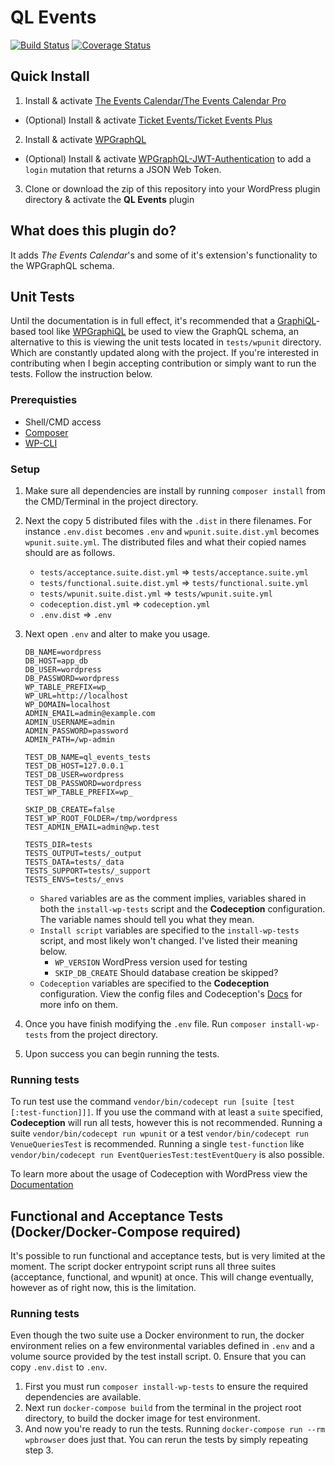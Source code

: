 # QL Events
[![Build Status](https://travis-ci.org/simplur/ql-events.svg?branch=develop)](https://travis-ci.org/simplur/ql-events) [![Coverage Status](https://coveralls.io/repos/github/simplur/ql-events/badge.svg?branch=develop)](https://coveralls.io/github/simplur/ql-events?branch=develop)

## Quick Install
1. Install & activate [The Events Calendar/The Events Calendar Pro](https://theeventscalendar.com/)
  - (Optional) Install & activate [Ticket Events/Ticket Events Plus](https://theeventscalendar.com/products/wordpress-event-tickets/)
2. Install & activate [WPGraphQL](https://www.wpgraphql.com/)
  - (Optional) Install & activate [WPGraphQL-JWT-Authentication](https://github.com/wp-graphql/wp-graphql-jwt-authentication) to add a `login` mutation that returns a JSON Web Token.
3. Clone or download the zip of this repository into your WordPress plugin directory & activate the **QL Events** plugin

## What does this plugin do?
It adds *The Events Calendar*'s and some of it's extension's functionality to the WPGraphQL schema.

## Unit Tests 
Until the documentation is in full effect, it's recommended that a [GraphiQL](https://github.com/graphql/graphiql)-based tool like [WPGraphiQL](https://github.com/wp-graphql/wp-graphiql) be used to view the GraphQL schema, an alternative to this is viewing the unit tests located in `tests/wpunit` directory. Which are constantly updated along with the project. If you're interested in contributing when I begin accepting contribution or simply want to run the tests. Follow the instruction below.

### Prerequisties
- Shell/CMD access
- [Composer](https://getcomposer.org/)
- [WP-CLI](https://wp-cli.org/)

### Setup
1. Make sure all dependencies are install by running `composer install` from the CMD/Terminal in the project directory.
2. Next the copy 5 distributed files with the `.dist` in there filenames. For instance `.env.dist` becomes `.env` and `wpunit.suite.dist.yml` becomes `wpunit.suite.yml`. The distributed files and what their copied names should are as follows.
    - `tests/acceptance.suite.dist.yml` => `tests/acceptance.suite.yml`
    - `tests/functional.suite.dist.yml` => `tests/functional.suite.yml`
    - `tests/wpunit.suite.dist.yml` => `tests/wpunit.suite.yml`
    - `codeception.dist.yml` => `codeception.yml`
    - `.env.dist` => `.env`
3. Next open `.env` and alter to make you usage.
	```
	DB_NAME=wordpress
	DB_HOST=app_db
	DB_USER=wordpress
	DB_PASSWORD=wordpress
	WP_TABLE_PREFIX=wp_
	WP_URL=http://localhost
	WP_DOMAIN=localhost
	ADMIN_EMAIL=admin@example.com
	ADMIN_USERNAME=admin
	ADMIN_PASSWORD=password
	ADMIN_PATH=/wp-admin

	TEST_DB_NAME=ql_events_tests
	TEST_DB_HOST=127.0.0.1
	TEST_DB_USER=wordpress
	TEST_DB_PASSWORD=wordpress
	TEST_WP_TABLE_PREFIX=wp_

	SKIP_DB_CREATE=false
	TEST_WP_ROOT_FOLDER=/tmp/wordpress
	TEST_ADMIN_EMAIL=admin@wp.test

	TESTS_DIR=tests
	TESTS_OUTPUT=tests/_output
	TESTS_DATA=tests/_data
	TESTS_SUPPORT=tests/_support
	TESTS_ENVS=tests/_envs
	```
	- `Shared` variables are as the comment implies, variables shared in both the `install-wp-tests` script and the **Codeception** configuration. The variable names should tell you what they mean.
	- `Install script` variables are specified to the `install-wp-tests` script, and most likely won't changed. I've listed their meaning below.
    	- `WP_VERSION` WordPress version used for testing
    	- `SKIP_DB_CREATE` Should database creation be skipped?
	- `Codeception` variables are specified to the **Codeception** configuration. View the config files and Codeception's [Docs](https://codeception.com/docs/reference/Configuration#Suite-Configuration) for more info on them.

4. Once you have finish modifying the `.env` file. Run `composer install-wp-tests` from the project directory.
5. Upon success you can begin running the tests.

### Running tests
To run test use the command `vendor/bin/codecept run [suite [test [:test-function]]]`.
If you use the command with at least a `suite` specified, **Codeception** will run all tests, however this is not recommended. Running a suite `vendor/bin/codecept run wpunit` or a test `vendor/bin/codecept run VenueQueriesTest` is recommended. Running a single `test-function` like `vendor/bin/codecept run EventQueriesTest:testEventQuery` is also possible.

To learn more about the usage of Codeception with WordPress view the [Documentation](https://codeception.com/for/wordpress)  

## Functional and Acceptance Tests (Docker/Docker-Compose required)
It's possible to run functional and acceptance tests, but is very limited at the moment. The script docker entrypoint script runs all three suites (acceptance, functional, and wpunit) at once. This will change eventually, however as of right now, this is the limitation.

### Running tests
Even though the two suite use a Docker environment to run, the docker environment relies on a few environmental variables defined in `.env` and a volume source provided by the test install script.
0. Ensure that you can copy `.env.dist` to `.env`.
1. First you must run `composer install-wp-tests` to ensure the required dependencies are available.
2. Next run `docker-compose build` from the terminal in the project root directory, to build the docker image for test environment.
3. And now you're ready to run the tests. Running `docker-compose run --rm wpbrowser` does just that.
You can rerun the tests by simply repeating step 3.
